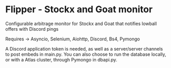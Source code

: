 # Flipper - Stockx and Goat monitor

Configurable arbitrage monitor for Stockx and Goat that notifies lowball offers with Discord pings

Requires -> Asyncio, Selenium, Aiohttp, Discord, Bs4, Pymongo

A Discord application token is needed, as well as a server/server channels to post embeds in main.py. You can also choose to run the database locally, or with a Atlas cluster, through Pymongo in dbapi.py.
